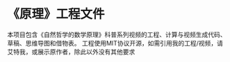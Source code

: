 ﻿# 《原理》工程文件
本项目包含《自然哲学的数学原理》科普系列视频的工程、计算与视频生成代码、草稿、思维导图和借物表。
工程使用MIT协议开源，如需引用我的工程/视频，请艾特我，或展示原作者，除此以外没有其他要求